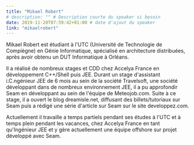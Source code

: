 ```yaml
---
title: "Mikael Robert"
# description: "" # Description courte du speaker si besoin
date: 2019-11-20T07:59:42+01:00 # date d'ajout du speaker
link: "mikaelrobert"
---
```

Mikael Robert est étudiant à l'UTC (Université de Technologie de Compiègne) en Génie Informatique, spécialisé en architecture distribuées, après avoir obtenu un DUT Informatique à Orléans.

Il a réalisé de nombreux stages et CDD chez Accelya France en développement C++/Shell puis JEE. Durant un stage d'assistant i.C.ngénieur JEE de 6 mois au sein de la société Travelsoft, une société développant dans de nombreux environnement JEE, il a pu approfondir Seam en développant au sein de l'équipe de Meteojob.com. Suite à ce stage, il a ouvert le blog dreamisle.net, diffusant des billets/tutoriaux sur Seam puis a rédigé une série d'article sur Seam sur le site developpez.com. 

Actuellement il travaille a temps partiels pendant ses études à l'UTC et à temps plein pendant les vacances, chez Accelya France en tant qu'Ingénieur JEE et y gère actuellement une équipe offshore sur projet développé avec Seam.